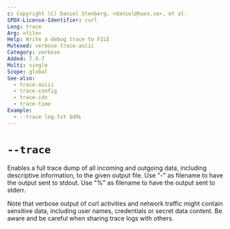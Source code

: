 ```yaml
---
c: Copyright (C) Daniel Stenberg, <daniel@haxx.se>, et al.
SPDX-License-Identifier: curl
Long: trace
Arg: <file>
Help: Write a debug trace to FILE
Mutexed: verbose trace-ascii
Category: verbose
Added: 7.9.7
Multi: single
Scope: global
See-also:
  - trace-ascii
  - trace-config
  - trace-ids
  - trace-time
Example:
  - --trace log.txt $URL
---
```


# `--trace`

Enables a full trace dump of all incoming and outgoing data, including
descriptive information, to the given output file. Use "-" as filename to have
the output sent to stdout. Use "%" as filename to have the output sent to
stderr.

Note that verbose output of curl activities and network traffic might contain
sensitive data, including user names, credentials or secret data content. Be
aware and be careful when sharing trace logs with others.
